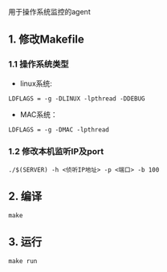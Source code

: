 用于操作系统监控的agent
## 1. 修改Makefile
### 1.1 操作系统类型

+ linux系统:
```
LDFLAGS = -g -DLINUX -lpthread -DDEBUG
```
+ MAC系统：

```
LDFLAGS = -g -DMAC -lpthread
```

### 1.2 修改本机监听IP及port

```
./$(SERVER) -h <侦听IP地址> -p <端口> -b 100

```

## 2. 编译

```
make
```

## 3. 运行

```
make run
```
